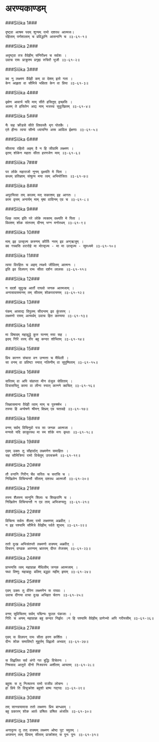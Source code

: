 अरण्यकाण्डम्
===============================


###Slōka 1###


    दृष्ट्वा आश्रम पदम् शून्यम् रामो दशरथ आत्मजः।
    रहिताम् पर्णशालाम् च प्रविद्धानि आसनानि च ॥३-६१-१॥


###Slōka 2###


    अदृष्ट्वा तत्र वैदेहीम् संनिरीक्ष्य च सर्वशः ।
    उवाच रामः प्राक्रुश्य प्रगृह्य रुचिरौ भुजौ ॥३-६१-२॥


###Slōka 3###


    क्व नु लक्ष्मण वैदेही कम् वा देशम् इतो गता ।
    केन आहृता वा सौमित्रे भक्षिता केन वा प्रिया ॥३-६१-३॥


###Slōka 4###


    वृक्षेण आवार्य यदि माम् सीते हसितुम् इच्छसि ।
    अलम् ते हसितेन अद्य माम् भजस्व सुदुःखितम् ॥३-६१-४॥


###Slōka 5###


    यैः सह क्रीडसे सीते विश्वस्तैः मृग पोतकैः ।
    एते हीनाः त्वया सौम्ये ध्यायन्ति अस्र आविल ईक्षणाः ॥३-६१-५॥


###Slōka 6###


    सीताया रहितो अहम् वै न हि जीवामि लक्ष्मण ।
    वृतम् शोकेन महता सीता हरणजेन माम् ॥३-६१-६॥


###Slōka 7###


    पर लोके महाराजो नूनम् द्रक्ष्यति मे पिता ।
    कथम् प्रतिज्ञाम् संश्रुत्य मया त्वम् अभियोजितः ॥३-६१-७॥


###Slōka 8###


    अपूरयित्वा तम् कालम् मत् सकाशम् इह आगतः ।
    काम वृत्तम् अनार्यम् माम् मृषा वादिनम् एव च ॥३-६१-८॥


###Slōka 9###


    धिक् त्वाम् इति परे लोके व्यक्तम् वक्ष्यति मे पिता ।
    विवशम् शोक संतप्तम् दीनम् भग्न मनोरथम् ॥३-६१-९॥


###Slōka 10###


    माम् इह उत्सृज्य करुणम् कीर्तिः नरम् इव अन्ऋजुम् ।
    क्व गच्चसि वरारोहे मा मोत्सृज्य - मा मा उत्सृज्य - सुमध्यमे ॥३-६१-१०॥


###Slōka 11###


    त्वया विरहितः च अहम् त्यक्ष्ये जीवितम् आत्मनः ।
    इति इव विलपन् रामः सीता दर्शन लालसः ॥३-६१-११॥


###Slōka 12###


    न ददर्श सुदुःख आर्तो राघवो जनक आत्मजाम् ।
    अनासादयमानम् तम् सीताम् शोकपरायणम् ॥३-६१-१२॥


###Slōka 13###


    पंकम् आसाद्य विपुलम् सीदन्तम् इव कुंजरम् ।
    लक्ष्मणो रामम् अत्यर्थम् उवाच हित काम्यया ॥३-६१-१३॥


###Slōka 14###


    मा विषादम् महाबुद्धे कुरु यत्नम् मया सह ।
    इदम् गिरि वरम् वीर बहु कन्दर शोभितम् ॥३-६१-१४॥


###Slōka 15###


    प्रिय कानन संचारा वन उन्मत्ता च मैथिली ।
    सा वनम् वा प्रविष्टा स्यात् नलिनीम् वा सुपुष्पिताम् ॥३-६१-१५॥


###Slōka 16###


    सरितम् वा अपि संप्राप्ता मीन वंजुल सेविताम् ।
    वित्रासयितु कामा वा लीना स्यात् कानने क्वचित् ॥३-६१-१६॥


###Slōka 17###


    जिज्ञासमाना वैदेही त्वाम् माम् च पुरुषर्षभ ।
    तस्या हि अन्वेषणे श्रीमन् क्षिप्रम् एव यतावहे ॥३-६१-१७॥


###Slōka 18###


    वनम् सर्वम् विचिनुवो यत्र सा जनक आत्मजा ।
    मन्यसे यदि काकुत्स्थ मा स्म शोके मनः कृथाः ॥३-६१-१८॥


###Slōka 19###


    एवम् उक्तः तु सौहार्दात् लक्ष्मणेन समाहितः ।
    सह सौमित्रिणा रामो विचेतुम् उपचक्रमे ॥३-६१-१९॥


###Slōka 20###


    तौ वनानि गिरीन् चैव सरितः च सरांसि च ।
    निखिलेन विचिन्वन्तौ सीताम् दशरथ आत्मजौ ॥३-६१-२०॥


###Slōka 21###


    तस्य शैलस्य सानूनि शिलाः च शिखराणि च ।
    निखिलेन विचिन्वन्तौ न एव ताम् अभिजग्मतुः ॥३-६१-२१॥


###Slōka 22###


    विचित्य सर्वतः शैलम् रामो लक्ष्मणम् अब्रवीत् ।
    न इह पश्यामि सौमित्रे वैदेहीम् पर्वते शुभाम् ॥३-६१-२२॥


###Slōka 23###


    ततो दुःख अभिसंतप्तो लक्ष्मणो वाक्यम् अब्रवीत् ।
    विचरन् दण्डक अरण्यम् भ्रातरम् दीप्त तेजसम् ॥३-६१-२३॥


###Slōka 24###


    प्राप्स्यसि त्वम् महाप्राज्ञ मैथिलीम् जनक आत्मजाम् ।
    यथा विष्णुः महाबाहुः बलिम् बद्ध्वा महीम् इमाम् ॥३-६१-२४॥


###Slōka 25###


    एवम् उक्तः तु वीरेण लक्ष्मणेन स राघवः ।
    उवाच दीनया वाचा दुःख अभिहत चेतनः ॥३-६१-२५॥


###Slōka 26###


    वनम् सुविचितम् सर्वम् पद्मिन्यः फुल्ल पंकजाः ।
    गिरिः च अयम् महाप्राज्ञ बहु कन्दर निर्झरः ।न हि पश्यामि वैदेहीम् प्राणेभ्यो अपि गरीयसीम् ॥३-६१-२६॥


###Slōka 27###


    एवम् स विलपन् रामः सीता हरण कर्शितः ।
    दीनः शोक समाविष्टो मुहूर्तम् विह्वलो अभवत् ॥३-६१-२७॥


###Slōka 28###


    स विह्वलित सर्व अंगो गत बुद्धिः विचेतनः ।
    निषसाद आतुरो दीनो निःश्वस्य अशीतम् आयतम् ॥३-६१-२८॥


###Slōka 29###


    बहुशः स तु निःश्वस्य रामो राजीव लोचनः ।
    हा प्रिये ति विचुक्रोश बहुशो बाष्प गद्गदः ॥३-६१-२९॥


###Slōka 30###


    तम् सान्त्वयामास ततो लक्ष्मणः प्रिय बान्धवम् ।
    बहु प्रकारम् शोक आर्तः प्रश्रितः प्रश्रित अंजलिः ॥३-६१-३०॥


###Slōka 31###


    अनादृत्य तु तत् वाक्यम् लक्ष्मण ओष्ठ पुट च्युतम् ।
    अपश्यन् ताम् प्रियाम् सीताम् प्राक्रोशत् स पुनः पुनः ॥३-६१-३१॥


